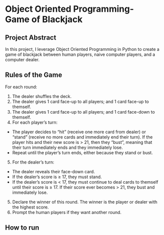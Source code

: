 # Object Oriented Programming- Game of Blackjack

## Project Abstract
In this project, I leverage Object Oriented Programming in Python to create a game of blackjack between human players, naive computer players, and a computer dealer. 

## Rules of the Game
For each round:
1. The dealer shuffles the deck.
2. The dealer gives 1 card face-up to all players; and 1 card face-up to themself.
3. The dealer gives 1 card face-up to all players; and 1 card face-down to themself.
4. For each player’s turn:
  - The player decides to “hit” (receive one more card from dealer) or “stand” (receive
  no more cards and immediately end their turn). If the player hits and their new
  score is > 21, then they “bust”, meaning that their turn immediately ends and they
  immediately lose.
  - Repeat until the player’s turn ends, either because they stand or bust.
5. For the dealer’s turn:
  - The dealer reveals their face-down card.
  - If the dealer’s score is ≥ 17, they must stand.
  - If the dealer’s score is < 17, they must continue to deal cards to themself until their
        score is ≥ 17. If their score ever becomes > 21, they bust and immediately lose.
5. Declare the winner of this round. The winner is the player or dealer with the highest
score.
6. Prompt the human players if they want another round.

## How to run
